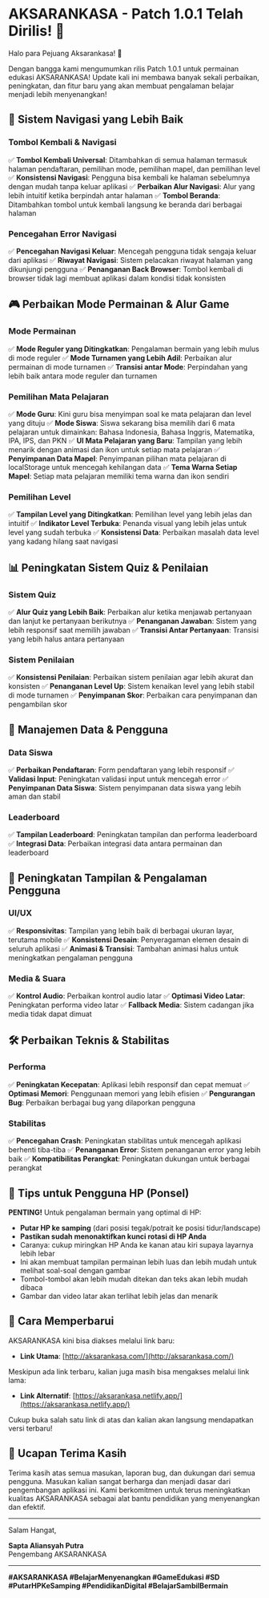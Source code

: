 # AKSARANKASA - Patch 1.0.1 Telah Dirilis! 🚀

Halo para Pejuang Aksarankasa! 👋

Dengan bangga kami mengumumkan rilis Patch 1.0.1 untuk permainan edukasi AKSARANKASA! Update kali ini membawa banyak sekali perbaikan, peningkatan, dan fitur baru yang akan membuat pengalaman belajar menjadi lebih menyenangkan!

## 🔄 Sistem Navigasi yang Lebih Baik

### Tombol Kembali & Navigasi

✅ **Tombol Kembali Universal**: Ditambahkan di semua halaman termasuk halaman pendaftaran, pemilihan mode, pemilihan mapel, dan pemilihan level
✅ **Konsistensi Navigasi**: Pengguna bisa kembali ke halaman sebelumnya dengan mudah tanpa keluar aplikasi
✅ **Perbaikan Alur Navigasi**: Alur yang lebih intuitif ketika berpindah antar halaman
✅ **Tombol Beranda**: Ditambahkan tombol untuk kembali langsung ke beranda dari berbagai halaman

### Pencegahan Error Navigasi

✅ **Pencegahan Navigasi Keluar**: Mencegah pengguna tidak sengaja keluar dari aplikasi
✅ **Riwayat Navigasi**: Sistem pelacakan riwayat halaman yang dikunjungi pengguna
✅ **Penanganan Back Browser**: Tombol kembali di browser tidak lagi membuat aplikasi dalam kondisi tidak konsisten

## 🎮 Perbaikan Mode Permainan & Alur Game

### Mode Permainan

✅ **Mode Reguler yang Ditingkatkan**: Pengalaman bermain yang lebih mulus di mode reguler
✅ **Mode Turnamen yang Lebih Adil**: Perbaikan alur permainan di mode turnamen
✅ **Transisi antar Mode**: Perpindahan yang lebih baik antara mode reguler dan turnamen

### Pemilihan Mata Pelajaran

✅ **Mode Guru**: Kini guru bisa menyimpan soal ke mata pelajaran dan level yang dituju
✅ **Mode Siswa**: Siswa sekarang bisa memilih dari 6 mata pelajaran untuk dimainkan: Bahasa Indonesia, Bahasa Inggris, Matematika, IPA, IPS, dan PKN
✅ **UI Mata Pelajaran yang Baru**: Tampilan yang lebih menarik dengan animasi dan ikon untuk setiap mata pelajaran
✅ **Penyimpanan Data Mapel**: Penyimpanan pilihan mata pelajaran di localStorage untuk mencegah kehilangan data
✅ **Tema Warna Setiap Mapel**: Setiap mata pelajaran memiliki tema warna dan ikon sendiri

### Pemilihan Level

✅ **Tampilan Level yang Ditingkatkan**: Pemilihan level yang lebih jelas dan intuitif
✅ **Indikator Level Terbuka**: Penanda visual yang lebih jelas untuk level yang sudah terbuka
✅ **Konsistensi Data**: Perbaikan masalah data level yang kadang hilang saat navigasi

## 📊 Peningkatan Sistem Quiz & Penilaian

### Sistem Quiz

✅ **Alur Quiz yang Lebih Baik**: Perbaikan alur ketika menjawab pertanyaan dan lanjut ke pertanyaan berikutnya
✅ **Penanganan Jawaban**: Sistem yang lebih responsif saat memilih jawaban
✅ **Transisi Antar Pertanyaan**: Transisi yang lebih halus antara pertanyaan

### Sistem Penilaian

✅ **Konsistensi Penilaian**: Perbaikan sistem penilaian agar lebih akurat dan konsisten
✅ **Penanganan Level Up**: Sistem kenaikan level yang lebih stabil di mode turnamen
✅ **Penyimpanan Skor**: Perbaikan cara penyimpanan dan pengambilan skor

## 💾 Manajemen Data & Pengguna

### Data Siswa

✅ **Perbaikan Pendaftaran**: Form pendaftaran yang lebih responsif
✅ **Validasi Input**: Peningkatan validasi input untuk mencegah error
✅ **Penyimpanan Data Siswa**: Sistem penyimpanan data siswa yang lebih aman dan stabil

### Leaderboard

✅ **Tampilan Leaderboard**: Peningkatan tampilan dan performa leaderboard
✅ **Integrasi Data**: Perbaikan integrasi data antara permainan dan leaderboard

## 🎨 Peningkatan Tampilan & Pengalaman Pengguna

### UI/UX

✅ **Responsivitas**: Tampilan yang lebih baik di berbagai ukuran layar, terutama mobile
✅ **Konsistensi Desain**: Penyeragaman elemen desain di seluruh aplikasi
✅ **Animasi & Transisi**: Tambahan animasi halus untuk meningkatkan pengalaman pengguna

### Media & Suara

✅ **Kontrol Audio**: Perbaikan kontrol audio latar
✅ **Optimasi Video Latar**: Peningkatan performa video latar
✅ **Fallback Media**: Sistem cadangan jika media tidak dapat dimuat

## 🛠️ Perbaikan Teknis & Stabilitas

### Performa

✅ **Peningkatan Kecepatan**: Aplikasi lebih responsif dan cepat memuat
✅ **Optimasi Memori**: Penggunaan memori yang lebih efisien
✅ **Pengurangan Bug**: Perbaikan berbagai bug yang dilaporkan pengguna

### Stabilitas

✅ **Pencegahan Crash**: Peningkatan stabilitas untuk mencegah aplikasi berhenti tiba-tiba
✅ **Penanganan Error**: Sistem penanganan error yang lebih baik
✅ **Kompatibilitas Perangkat**: Peningkatan dukungan untuk berbagai perangkat

## 📱 Tips untuk Pengguna HP (Ponsel)

**PENTING!** Untuk pengalaman bermain yang optimal di HP:

- **Putar HP ke samping** (dari posisi tegak/potrait ke posisi tidur/landscape)
- **Pastikan sudah menonaktifkan kunci rotasi di HP Anda**
- Caranya: cukup miringkan HP Anda ke kanan atau kiri supaya layarnya lebih lebar
- Ini akan membuat tampilan permainan lebih luas dan lebih mudah untuk melihat soal-soal dengan gambar
- Tombol-tombol akan lebih mudah ditekan dan teks akan lebih mudah dibaca
- Gambar dan video latar akan terlihat lebih jelas dan menarik

## 🔄 Cara Memperbarui

AKSARANKASA kini bisa diakses melalui link baru:

- **Link Utama**: [http://aksarankasa.com/](http://aksarankasa.com/)

Meskipun ada link terbaru, kalian juga masih bisa mengakses melalui link lama:

- **Link Alternatif**: [https://aksarankasa.netlify.app/](https://aksarankasa.netlify.app/)

Cukup buka salah satu link di atas dan kalian akan langsung mendapatkan versi terbaru!

## 🙏 Ucapan Terima Kasih

Terima kasih atas semua masukan, laporan bug, dan dukungan dari semua pengguna. Masukan kalian sangat berharga dan menjadi dasar dari pengembangan aplikasi ini. Kami berkomitmen untuk terus meningkatkan kualitas AKSARANKASA sebagai alat bantu pendidikan yang menyenangkan dan efektif.

---

Salam Hangat,

**Sapta Aliansyah Putra**  
Pengembang AKSARANKASA

---

**#AKSARANKASA #BelajarMenyenangkan #GameEdukasi #SD #PutarHPKeSamping #PendidikanDigital #BelajarSambilBermain**
